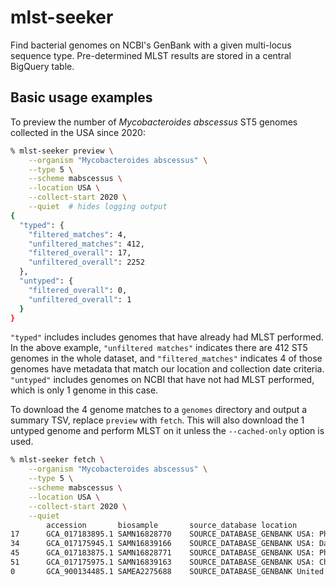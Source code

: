 # mlst-seeker
Find bacterial genomes on NCBI's GenBank with a given multi-locus sequence type. Pre-determined MLST results are stored in a central BigQuery table.

## Basic usage examples
To preview the number of *Mycobacteroides abscessus* ST5 genomes collected in the USA since 2020:
```bash
% mlst-seeker preview \
    --organism "Mycobacteroides abscessus" \
    --type 5 \
    --scheme mabscessus \
    --location USA \
    --collect-start 2020 \
    --quiet  # hides logging output
{
  "typed": {
    "filtered_matches": 4,
    "unfiltered_matches": 412,
    "filtered_overall": 17,
    "unfiltered_overall": 2252
  },
  "untyped": {
    "filtered_overall": 0,
    "unfiltered_overall": 1
  }
}
```
`"typed"` includes includes genomes that have already had MLST performed. In the above example, `"unfiltered matches"` indicates there are 412 ST5 genomes in the whole dataset, and `"filtered_matches"` indicates 4 of those genomes have metadata that match our location and collection date criteria. `"untyped"` includes genomes on NCBI that have not had MLST performed, which is only 1 genome in this case.

To download the 4 genome matches to a `genomes` directory and output a summary TSV, replace `preview` with `fetch`. This will also download the 1 untyped genome and perform MLST on it unless the `--cached-only` option is used.
```bash
% mlst-seeker fetch \
    --organism "Mycobacteroides abscessus" \
    --type 5 \
    --scheme mabscessus \
    --location USA \
    --collect-start 2020 \
    --quiet
        accession       biosample       source_database location        collection_date scheme  sequence_type   argH    cya     gnd     murC    pta     purH    rpoB    last_updated    organism        year
17      GCA_017183895.1 SAMN16828770    SOURCE_DATABASE_GENBANK USA: Philadelphia, PA   2020    mabscessus      5       3       1       4       3       1       2       1       2024-02-26 22:06:31.776969+00:00        Mycobacteroides abscessus subsp. abscessus    2020.0
34      GCA_017175945.1 SAMN16839166    SOURCE_DATABASE_GENBANK USA: Dallas, TX 2020    mabscessus      5       3       1       4       3       1       2       1       2024-02-27 00:45:10.189040+00:00        Mycobacteroides abscessus subsp. abscessus    2020.0
45      GCA_017183875.1 SAMN16828771    SOURCE_DATABASE_GENBANK USA: Philadelphia, PA   2020    mabscessus      5       3       1       4       3       1       2       1       2024-02-26 22:06:31.776969+00:00        Mycobacteroides abscessus subsp. abscessus    2020.0
51      GCA_017175975.1 SAMN16839163    SOURCE_DATABASE_GENBANK USA: Charleston, SC     2020    mabscessus      5       3       1       4       3       1       2       1       2024-02-27 01:03:56.867363+00:00        Mycobacteroides abscessus subsp. abscessus    2020.0
0       GCA_900134485.1 SAMEA2275688    SOURCE_DATABASE_GENBANK United Kingdom  2010    mabscessus      5       3       1       4       3       1       2       1               Mycobacteroides abscessus subsp. abscessus
```
